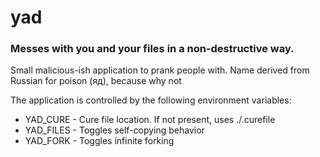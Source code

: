 # yad
### Messes with you and your files in a non-destructive way.
Small malicious-ish application to prank people with.
Name derived from Russian for poison (яд), because why not

The application is controlled by the following environment variables:

 - YAD_CURE - Cure file location. If not present, uses ./.curefile
 - YAD_FILES - Toggles self-copying behavior
 - YAD_FORK - Toggles infinite forking
